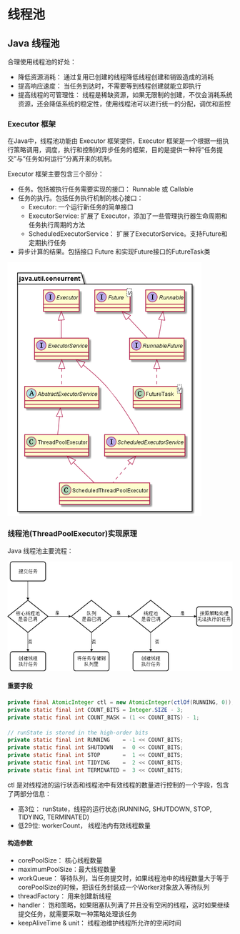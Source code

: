 # 线程池

## Java 线程池

合理使用线程池的好处：

+ 降低资源消耗： 通过复用已创建的线程降低线程创建和销毁造成的消耗
+ 提高响应速度： 当任务到达时，不需要等到线程创建就能立即执行
+ 提高线程的可管理性： 线程是稀缺资源，如果无限制的创建，不仅会消耗系统资源，还会降低系统的稳定性，使用线程池可以进行统一的分配，调优和监控

### Executor 框架

在Java中，线程池功能由 Executor 框架提供，Executor 框架是一个根据一组执行策略调用，调度，执行和控制的异步任务的框架，目的是提供一种将”任务提交”与”任务如何运行”分离开来的机制。

Executor 框架主要包含三个部分：

+ 任务。包括被执行任务需要实现的接口： Runnable 或 Callable
+ 任务的执行。包括任务执行机制的核心接口：
    + Executor: 一个运行新任务的简单接口
    + ExecutorService: 扩展了 Executor，添加了一些管理执行器生命周期和任务执行周期的方法
    + ScheduledExecutorService： 扩展了ExecutorService。支持Future和定期执行任务
+ 异步计算的结果。包括接口 Future 和实现Future接口的FutureTask类

![](img/executor.png)

### 线程池(ThreadPoolExecutor)实现原理

Java 线程池主要流程：

![](img/threadpool.png)

#### 重要字段

```java
private final AtomicInteger ctl = new AtomicInteger(ctlOf(RUNNING, 0));
private static final int COUNT_BITS = Integer.SIZE - 3;
private static final int COUNT_MASK = (1 << COUNT_BITS) - 1;

// runState is stored in the high-order bits
private static final int RUNNING    = -1 << COUNT_BITS;
private static final int SHUTDOWN   =  0 << COUNT_BITS;
private static final int STOP       =  1 << COUNT_BITS;
private static final int TIDYING    =  2 << COUNT_BITS;
private static final int TERMINATED =  3 << COUNT_BITS;
```

ctl 是对线程池的运行状态和线程池中有效线程的数量进行控制的一个字段，包含了两部分信息：

+ 高3位： runState，线程的运行状态(RUNNING, SHUTDOWN, STOP, TIDYING, TERMINATED)
+ 低29位: workerCount， 线程池内有效线程数量

#### 构造参数

+ corePoolSize： 核心线程数量
+ maximumPoolSize：最大线程数量
+ workQueue： 等待队列，当任务提交时，如果线程池中的线程数量大于等于corePoolSize的时候，把该任务封装成一个Worker对象放入等待队列
+ threadFactory： 用来创建新线程
+ handler： 饱和策略，如果阻塞队列满了并且没有空闲的线程，这时如果继续提交任务，就需要采取一种策略处理该任务
+ keepAliveTime & unit： 线程池维护线程所允许的空闲时间
